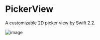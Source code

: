 # PickerView
A customizable 2D picker view by Swift 2.2.

![image](https://github.com/cszwdy/demo_preview/blob/master/Picker%20View.gif)
